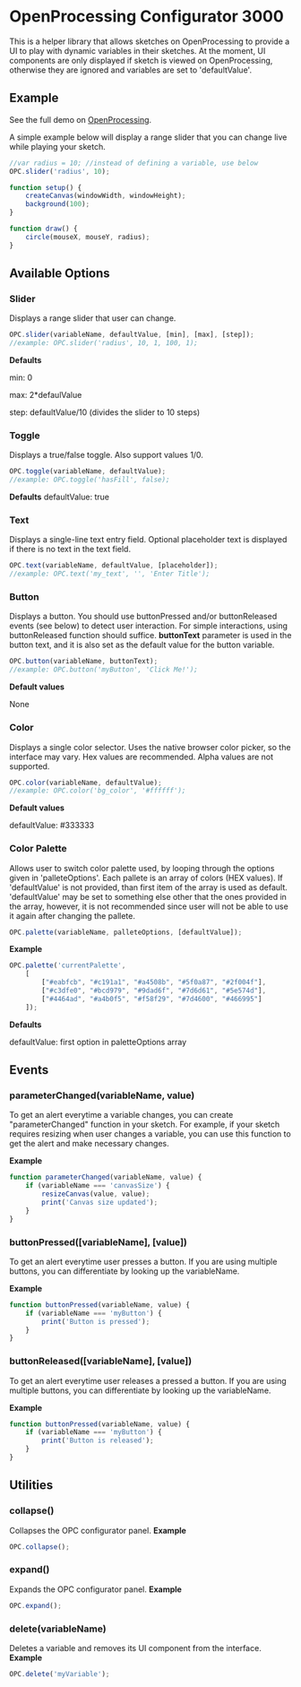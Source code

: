 # OpenProcessing Configurator 3000

This is a helper library that allows sketches on OpenProcessing to provide a UI to play with dynamic variables in their sketches. At the moment, UI components are only displayed if sketch is viewed on OpenProcessing, otherwise they are ignored and variables are set to 'defaultValue'.

## Example

See the full demo on [OpenProcessing](https://openprocessing.org/sketch/1532131).

A simple example below will display a range slider that you can change live while playing your sketch. 

```js
//var radius = 10; //instead of defining a variable, use below
OPC.slider('radius', 10);

function setup() {
    createCanvas(windowWidth, windowHeight);
    background(100);
}

function draw() {
    circle(mouseX, mouseY, radius);
}
```

## Available Options

### Slider

Displays a range slider that user can change. 

```js
OPC.slider(variableName, defaultValue, [min], [max], [step]);
//example: OPC.slider('radius', 10, 1, 100, 1);
```

**Defaults**

min: 0

max: 2*defaulValue

step: defaultValue/10 (divides the slider to 10 steps)

### Toggle

Displays a true/false toggle. Also support values 1/0. 

```js
OPC.toggle(variableName, defaultValue);
//example: OPC.toggle('hasFill', false);
```

**Defaults**
defaultValue: true

### Text

Displays a single-line text entry field. Optional placeholder text is displayed if there is no text in the text field.

```javascript
OPC.text(variableName, defaultValue, [placeholder]);
//example: OPC.text('my_text', '', 'Enter Title');
```

### Button

Displays a button. You should use buttonPressed and/or buttonReleased events (see below) to detect user interaction. For simple interactions, using buttonReleased function should suffice.
**buttonText** parameter is used in the button text, and it is also set as the default value for the button variable.

```javascript
OPC.button(variableName, buttonText);
//example: OPC.button('myButton', 'Click Me!');
```

**Default values**

None

### Color

Displays a single color selector. Uses the native browser color picker, so the interface may vary. Hex values are recommended. Alpha values are not supported.

```javascript
OPC.color(variableName, defaultValue);
//example: OPC.color('bg_color', '#ffffff');
```

**Default values**

defaultValue: #333333

### Color Palette

Allows user to switch color palette used, by looping through the options given in 'palleteOptions'. Each pallete is an array of colors (HEX values). If 'defaultValue' is not provided, than first item of the array is used as default. 'defaultValue' may be set to something else other that the ones provided in the array, however, it is not recommended since user will not be able to use it again after changing the pallete.

```javascript
OPC.palette(variableName, palleteOptions, [defaultValue]);
```

**Example**

```javascript
OPC.palette('currentPalette',
    [
        ["#eabfcb", "#c191a1", "#a4508b", "#5f0a87", "#2f004f"],
        ["#c3dfe0", "#bcd979", "#9dad6f", "#7d6d61", "#5e574d"],
        ["#4464ad", "#a4b0f5", "#f58f29", "#7d4600", "#466995"]
    ]);
```

**Defaults**

defaultValue: first option in paletteOptions array


## Events

### parameterChanged(variableName, value)

To get an alert everytime a variable changes, you can create "parameterChanged" function in your sketch. For example, if your sketch requires resizing when user changes a variable, you can use this function to get the alert and make necessary changes.

**Example**

```javascript
function parameterChanged(variableName, value) {
    if (variableName === 'canvasSize') {
        resizeCanvas(value, value);
        print('Canvas size updated');
    }
}
```

### buttonPressed([variableName], [value])

To get an alert everytime user presses a button. If you are using multiple buttons, you can differentiate by looking up the variableName. 

**Example**

```javascript
function buttonPressed(variableName, value) {
	if (variableName === 'myButton') {
		print('Button is pressed');
	}
}
```

### buttonReleased([variableName], [value])

To get an alert everytime user releases a pressed a button. If you are using multiple buttons, you can differentiate by looking up the variableName. 

**Example**

```javascript
function buttonPressed(variableName, value) {
	if (variableName === 'myButton') {
		print('Button is released');
	}
}
```


## Utilities

### collapse()

Collapses the OPC configurator panel.
**Example**

```javascript
OPC.collapse();
```

### expand()

Expands the OPC configurator panel.
**Example**

```javascript
OPC.expand();
```

### delete(variableName)

Deletes a variable and removes its UI component from the interface.
**Example**

```javascript
OPC.delete('myVariable');
```
